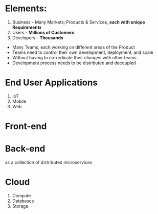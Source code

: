 # Elements:
1. Business - Many Markets; Products & Services, **each with unique Requirements**
2. Users - **Millions of Customers**
3. Developers - **Thousands**

* Many Teams, each working on different areas of the Product
* Teams need to control their own development, deployment, and scale
* Without having to co-ordinate their changes with other teams
* Development process needs to be distributed and decoupled

# End User Applications
1. IoT
2. Mobile
3. Web

# Front-end

# Back-end
as a collection of distributed microservices

# Cloud
1. Compute
2. Databases
3. Storage
